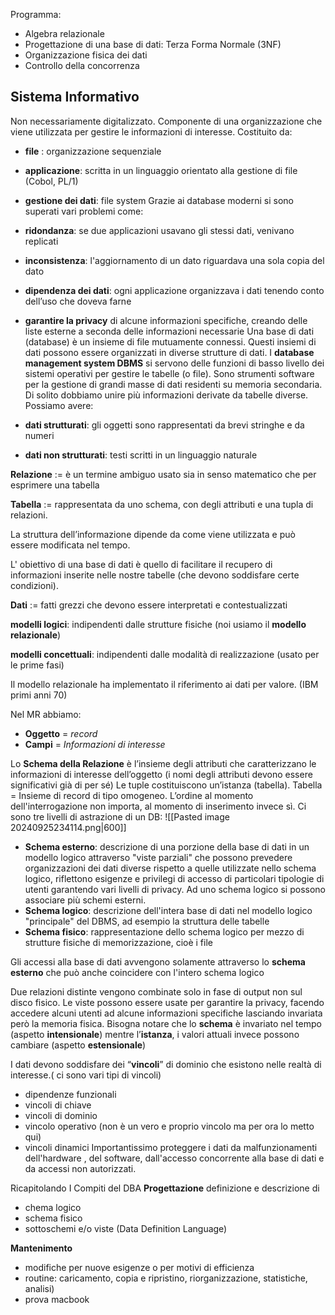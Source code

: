 Programma: 
- Algebra relazionale
- Progettazione di una base di dati: Terza Forma Normale (3NF)
- Organizzazione fisica dei dati
- Controllo della concorrenza
## Sistema Informativo
Non necessariamente digitalizzato. Componente di una organizzazione che viene utilizzata per gestire le informazioni di interesse. Costituito da:
- **file** : organizzazione sequenziale
- **applicazione**: scritta in un linguaggio orientato alla gestione di file (Cobol, PL/1)
- **gestione dei dati**: file system
Grazie ai database moderni si sono superati vari problemi come:
- **ridondanza**: se due applicazioni usavano gli stessi dati, venivano replicati
- **inconsistenza**: l'aggiornamento di un dato riguardava una sola copia del dato
- **dipendenza dei dati**: ogni applicazione organizzava i dati tenendo conto dell’uso che doveva farne
- **garantire la privacy** di alcune informazioni specifiche, creando delle liste esterne a seconda delle informazioni necessarie
Una base di dati (database)  è un insieme di file mutuamente connessi. Questi insiemi di dati possono essere organizzati in diverse strutture di dati.
I **database management system DBMS** si servono delle funzioni di basso livello dei sistemi operativi per gestire le tabelle (o file). Sono strumenti software per la gestione di grandi masse di dati residenti su memoria secondaria. Di solito dobbiamo unire più informazioni derivate da tabelle diverse.
Possiamo avere:

- **dati strutturati**: gli oggetti sono rappresentati da brevi stringhe e da numeri
- **dati non strutturati**: testi scritti in un linguaggio naturale

**Relazione** := è un termine ambiguo usato sia in senso matematico che per esprimere una tabella

**Tabella** := rappresentata da uno schema, con degli attributi e una tupla di relazioni.

La struttura dell’informazione dipende da come viene utilizzata e può essere modificata nel tempo.

L' obiettivo di una base di dati è quello di facilitare il recupero di informazioni inserite nelle nostre tabelle (che devono soddisfare certe condizioni).

**Dati** := fatti grezzi che devono essere interpretati e contestualizzati

**modelli logici**: indipendenti dalle strutture fisiche (noi usiamo il **modello relazionale**)

**modelli concettuali**: indipendenti dalle modalità di realizzazione (usato per le prime fasi)

Il modello relazionale ha implementato il riferimento ai dati per valore. (IBM primi anni 70)

Nel MR abbiamo:

- **Oggetto** = _record_
- **Campi** = _Informazioni di interesse_

Lo **Schema della Relazione** è l’insieme degli attributi che caratterizzano le informazioni di interesse dell’oggetto (i nomi degli attributi devono essere significativi già di per sé)
Le tuple costituiscono un’istanza (tabella).
Tabella = Insieme di record di tipo omogeneo.
L’ordine al momento dell'interrogazione non importa, al momento di inserimento invece sì.
Ci sono tre livelli di astrazione di un DB:
![[Pasted image 20240925234114.png|600]]
- **Schema esterno**: descrizione di una porzione della base di dati in un modello logico attraverso "viste parziali" che possono prevedere organizzazioni dei dati diverse rispetto a quelle utilizzate nello schema logico, riflettono esigenze e privilegi di accesso di particolari tipologie di utenti garantendo vari livelli di privacy. Ad uno schema logico si possono associare più schemi esterni.
- **Schema logico**: descrizione dell'intera base di dati nel modello logico "principale" del DBMS, ad esempio la struttura delle tabelle
- **Schema fisico**: rappresentazione dello schema logico per mezzo di strutture fisiche di memorizzazione, cioè i file

Gli accessi alla base di dati avvengono solamente attraverso lo **schema esterno** che può anche coincidere con l'intero schema logico

Due relazioni distinte vengono combinate solo in fase di output non sul disco fisico. Le viste possono essere usate per garantire la privacy, facendo accedere alcuni utenti ad alcune informazioni specifiche lasciando invariata però la memoria fisica.
Bisogna notare che lo **schema** è invariato nel tempo (aspetto **intensionale**) mentre l’**istanza**, i valori attuali invece possono cambiare (aspetto **estensionale**)

I dati devono soddisfare dei “**vincoli**” di dominio che esistono nelle realtà di interesse.( ci sono vari tipi di vincoli)
- dipendenze funzionali
- vincoli di chiave
- vincoli di dominio
- vincolo operativo (non è un vero e proprio vincolo ma per ora lo metto qui)
- vincoli dinamici
Importantissimo proteggere i dati da malfunzionamenti dell'hardware , del software, dall'accesso concorrente alla base di dati e da accessi non autorizzati.

Ricapitolando
I Compiti del DBA
 **Progettazione**
definizione e descrizione di
- chema logico
- schema fisico
- sottoschemi e/o viste
(Data Definition Language)

 **Mantenimento**
- modifiche per nuove esigenze o per motivi di efficienza
- routine: caricamento, copia e ripristino, riorganizzazione, statistiche, analisi)
- prova macbook



